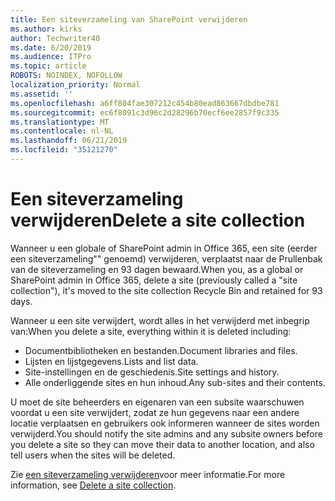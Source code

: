 ```yaml
---
title: Een siteverzameling van SharePoint verwijderen
ms.author: kirks
author: Techwriter40
ms.date: 6/20/2019
ms.audience: ITPro
ms.topic: article
ROBOTS: NOINDEX, NOFOLLOW
localization_priority: Normal
ms.assetid: ''
ms.openlocfilehash: a6ff804fae307212c454b80ead863667dbdbe781
ms.sourcegitcommit: ec6f8091c3d96c2d28296b70ecf6ee2857f9c335
ms.translationtype: MT
ms.contentlocale: nl-NL
ms.lasthandoff: 06/21/2019
ms.locfileid: "35121270"
---
```

# <a name="delete-a-site-collection"></a><span data-ttu-id="26ad3-102">Een siteverzameling verwijderen</span><span class="sxs-lookup"><span data-stu-id="26ad3-102">Delete a site collection</span></span>

<span data-ttu-id="26ad3-103">Wanneer u een globale of SharePoint admin in Office 365, een site (eerder een siteverzameling"" genoemd) verwijderen, verplaatst naar de Prullenbak van de siteverzameling en 93 dagen bewaard.</span><span class="sxs-lookup"><span data-stu-id="26ad3-103">When you, as a global or SharePoint admin in Office 365, delete a site (previously called a "site collection"), it's moved to the site collection Recycle Bin and retained for 93 days.</span></span> 

<span data-ttu-id="26ad3-104">Wanneer u een site verwijdert, wordt alles in het verwijderd met inbegrip van:</span><span class="sxs-lookup"><span data-stu-id="26ad3-104">When you delete a site, everything within it is deleted including:</span></span>

- <span data-ttu-id="26ad3-105">Documentbibliotheken en bestanden.</span><span class="sxs-lookup"><span data-stu-id="26ad3-105">Document libraries and files.</span></span>
- <span data-ttu-id="26ad3-106">Lijsten en lijstgegevens.</span><span class="sxs-lookup"><span data-stu-id="26ad3-106">Lists and list data.</span></span>
- <span data-ttu-id="26ad3-107">Site-instellingen en de geschiedenis.</span><span class="sxs-lookup"><span data-stu-id="26ad3-107">Site settings and history.</span></span>
- <span data-ttu-id="26ad3-108">Alle onderliggende sites en hun inhoud.</span><span class="sxs-lookup"><span data-stu-id="26ad3-108">Any sub-sites and their contents.</span></span>

<span data-ttu-id="26ad3-109">U moet de site beheerders en eigenaren van een subsite waarschuwen voordat u een site verwijdert, zodat ze hun gegevens naar een andere locatie verplaatsen en gebruikers ook informeren wanneer de sites worden verwijderd.</span><span class="sxs-lookup"><span data-stu-id="26ad3-109">You should notify the site admins and any subsite owners before you delete a site so they can move their data to another location, and also tell users when the sites will be deleted.</span></span> 

<span data-ttu-id="26ad3-110">Zie [een siteverzameling verwijderen](https://docs.microsoft.com/en-us/sharepoint/delete-site-collection)voor meer informatie.</span><span class="sxs-lookup"><span data-stu-id="26ad3-110">For more information, see [Delete a site collection](https://docs.microsoft.com/en-us/sharepoint/delete-site-collection).</span></span> 